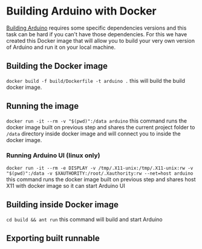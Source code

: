 # Building Arduino with Docker

[Building Arduino](https://github.com/arduino/Arduino/wiki/Building-Arduino) requires some specific dependencies versions and this task can be hard if you can't have those dependencies. For this we have created this Docker image that will allow you to build your very own version of Arduino and run it on your local machine.

## Building the Docker image

`docker build -f build/Dockerfile -t arduino .` this will build the build docker image.

## Running the image

`docker run -it --rm -v "$(pwd)":/data arduino` this command runs the docker image built on previous step and shares the current project folder to `/data` directory inside docker image and will connect you to inside the docker image.

### Running Arduino UI (linux only)

`docker run -it --rm -e DISPLAY -v /tmp/.X11-unix:/tmp/.X11-unix:rw -v "$(pwd)":/data -v $XAUTHORITY:/root/.Xauthority:rw --net=host arduino` this command runs the docker image built on previous step and shares host X11 with docker image so it can start Arduino UI

## Building inside Docker image

`cd build && ant run` this command will build and start Arduino

## Exporting built runnable


